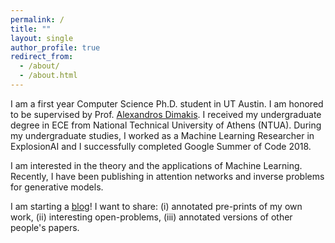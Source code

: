 ```yaml
---
permalink: /
title: ""
layout: single
author_profile: true
redirect_from:
  - /about/
  - /about.html
---
```


I am a first year Computer Science Ph.D. student in UT Austin.
I am honored to be supervised by Prof. [Alexandros Dimakis](https://users.ece.utexas.edu/~dimakis/).
I received my undergraduate degree in ECE from National Technical University of Athens (NTUA).
During my undergraduate studies, I worked as a Machine Learning Researcher in ExplosionAI
and I successfully completed Google Summer of Code 2018.

I am interested in the theory and the applications of Machine Learning.
Recently, I have been publishing in attention networks and inverse problems for generative models.


I am starting a [blog](/blog)! I want to share:
(i) annotated pre-prints of my own work, (ii) interesting open-problems, (iii) annotated versions of other people's papers.
